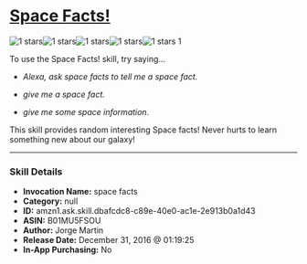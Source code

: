 # [Space Facts!](http://alexa.amazon.com/#skills/amzn1.ask.skill.dbafcdc8-c89e-40e0-ac1e-2e913b0a1d43)
![1 stars](../../images/ic_star_black_18dp_1x.png)![1 stars](../../images/ic_star_border_black_18dp_1x.png)![1 stars](../../images/ic_star_border_black_18dp_1x.png)![1 stars](../../images/ic_star_border_black_18dp_1x.png)![1 stars](../../images/ic_star_border_black_18dp_1x.png) 1

To use the Space Facts! skill, try saying...

* *Alexa, ask space facts to tell me a space fact.*

* *give me a space fact.*

* *give me some space information.*

This skill provides random interesting Space facts! Never hurts to learn something new about our galaxy!

***

### Skill Details

* **Invocation Name:** space facts
* **Category:** null
* **ID:** amzn1.ask.skill.dbafcdc8-c89e-40e0-ac1e-2e913b0a1d43
* **ASIN:** B01MU5FSOU
* **Author:** Jorge Martin
* **Release Date:** December 31, 2016 @ 01:19:25
* **In-App Purchasing:** No
